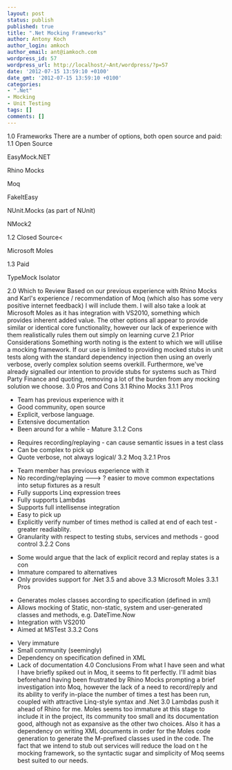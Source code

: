 ```yaml
---
layout: post
status: publish
published: true
title: ".Net Mocking Frameworks"
author: Antony Koch
author_login: amkoch
author_email: ant@iamkoch.com
wordpress_id: 57
wordpress_url: http://localhost/~Ant/wordpress/?p=57
date: '2012-07-15 13:59:10 +0100'
date_gmt: '2012-07-15 13:59:10 +0100'
categories:
- ".Net"
- Mocking
- Unit Testing
tags: []
comments: []
---
```

1.0 Frameworks
There are a number of options, both open source and paid:
1.1 Open Source

EasyMock.NET


Rhino Mocks


Moq


FakeItEasy


NUnit.Mocks (as part of NUnit)


NMock2

1.2 Closed Source&lt;

Microsoft Moles

1.3 Paid

TypeMock Isolator

2.0 Which to Review
Based on our previous experience with Rhino Mocks and Karl's experience / recommendation of Moq (which also has some very positive internet feedback) I will include them. I will also take a look at Microsoft Moles as it has integration with VS2010, something which provides inherent added value. The other options all appear to provide similar or identical core functionality, however our lack of experience with them realistically rules them out simply on learning curve
2.1 Prior Considerations
Something worth noting is the extent to which we will utilise a mocking framework. If our use is limited to providing mocked stubs in unit tests along with the standard dependency injection then using an overly verbose, overly complex solution seems overkill. Furthermore, we've already signalled our intention to provide stubs for systems such as Third Party Finance and quoting, removing a lot of the burden from any mocking solution we choose.
3.0 Pros and Cons
3.1 Rhino Mocks
3.1.1 Pros
+ Team has previous experience with it
+ Good community, open source
+ Explicit, verbose language.
+ Extensive documentation
+ Been around for a while - Mature
3.1.2 Cons
- Requires recording/replaying - can cause semantic issues in a test class
- Can be complex to pick up
- Quote verbose, not always logical/
3.2 Moq
3.2.1 Pros
+ Team member has previous experience with it
+ No recording/replaying
---&gt; ? easier to move common expectations into setup fixtures as a result
+ Fully supports Linq expression trees
+ Fully supports Lambdas
+ Supports full intellisense integration
+ Easy to pick up
+ Explicitly verify number of times method is called at end of each test - greater readiablity.
+ Granularity with respect to testing stubs, services and methods - good control
3.2.2 Cons
- Some would argue that the lack of explicit record and replay states is a con
- Immature compared to alternatives
- Only provides support for .Net 3.5 and above
3.3 Microsoft Moles
3.3.1 Pros
+ Generates moles classes according to specification (defined in xml)
+ Allows mocking of Static, non-static, system and user-generated classes and methods, e.g. DateTime.Now
+ Integration with VS2010
+ Aimed at MSTest
3.3.2 Cons
- Very immature
- Small community (seemingly)
- Dependency on specification defined in XML
- Lack of documentation
4.0 Conclusions
From what I have seen and what I have briefly spiked out in Moq, it seems to fit perfectly. I'll admit bias beforehand having been frustrated by Rhino Mocks prompting a brief investigation into Moq, however the lack of a need to record/reply and its ability to verify in-place the number of times a test has been run, coupled with attractive Linq-style syntax and .Net 3.0 Lambdas push it ahead of Rhino for me. Moles seems too immature at this stage to include it in the project, its community too small and its documentation good, although not as expansive as the other two choices. Also it has a dependency on writing XML documents in order for the Moles code generation to generate the M-prefixed classes used in the code. The fact that we intend to stub out services will reduce the load on t he mocking framework, so the syntactic sugar and simplicity of Moq seems best suited to our needs.
